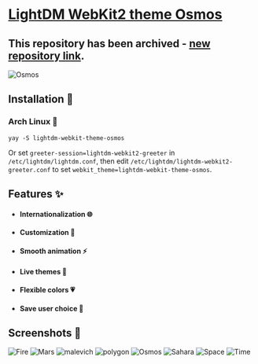 # [LightDM WebKit2 theme Osmos ](https://warinyourself.github.io/lightdm-webkit-theme-osmos/)

## This repository has been archived - [new repository link](https://github.com/Warinyourself/lightdm-webkit-theme-osmos).

![Osmos](https://user-images.githubusercontent.com/33872448/73593467-c336ce00-4515-11ea-9559-f48c7e82eb37.gif)

## Installation 🍃

### Arch Linux  🐬

```
yay -S lightdm-webkit-theme-osmos
```

Or set `greeter-session=lightdm-webkit2-greeter` in `/etc/lightdm/lightdm.conf`, then edit `/etc/lightdm/lightdm-webkit2-greeter.conf` to set `webkit_theme=lightdm-webkit-theme-osmos`.

## Features ✨
  - #### Internationalization 🌐
  - #### Customization 🌺
  - #### Smooth animation ⚡️
  - #### Live themes 🌿
  - #### Flexible colors 💗
  - #### Save user choice  👾

## Screenshots 🎉
![Fire](https://user-images.githubusercontent.com/33872448/73587854-edff3300-44d1-11ea-9476-f81dd690dd97.png)
![Mars](https://user-images.githubusercontent.com/33872448/73587857-fd7e7c00-44d1-11ea-8293-5e8b9f0c1373.png)
![malevich](https://user-images.githubusercontent.com/33872448/74682761-0d87a280-51d8-11ea-97cc-6849a22d8ee1.png)
![polygon](https://user-images.githubusercontent.com/33872448/74682767-0eb8cf80-51d8-11ea-9c0b-c1ac126533a0.png)
![Osmos](https://user-images.githubusercontent.com/33872448/73587858-fd7e7c00-44d1-11ea-8a84-cf2686b0e9f9.png)
![Sahara](https://user-images.githubusercontent.com/33872448/73587859-fe171280-44d1-11ea-8336-aa9163b5ffd1.png)
![Space](https://user-images.githubusercontent.com/33872448/73587860-fe171280-44d1-11ea-9a4c-16b05bcdf6e2.png)
![Time](https://user-images.githubusercontent.com/33872448/73587861-fe171280-44d1-11ea-8592-107aa4999f18.png)
